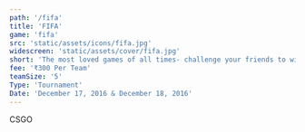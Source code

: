 ```yaml
---
path: '/fifa'
title: 'FIFA'
game: 'fifa'
src: 'static/assets/icons/fifa.jpg'
widescreen: 'static/assets/cover/fifa.jpg'
short: 'The most loved games of all times- challenge your friends to win the tournament and challenge your rivals to earn the title!'
fee: '₹300 Per Team'
teamSize: '5'
Type: 'Tournament'
Date: 'December 17, 2016 & December 18, 2016' 
---
```


CSGO